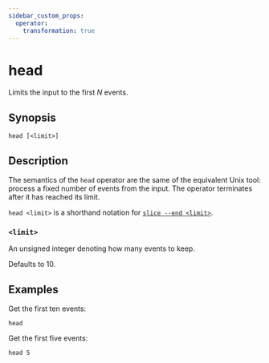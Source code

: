 ```yaml
---
sidebar_custom_props:
  operator:
    transformation: true
---
```


# head

Limits the input to the first *N* events.

## Synopsis

```
head [<limit>]
```

## Description

The semantics of the `head` operator are the same of the equivalent Unix tool:
process a fixed number of events from the input. The operator terminates
after it has reached its limit.

`head <limit>` is a shorthand notation for [`slice --end <limit>`](slice.md).

### `<limit>`

An unsigned integer denoting how many events to keep.

Defaults to 10.

## Examples

Get the first ten events:

```
head
```

Get the first five events:

```
head 5
```
